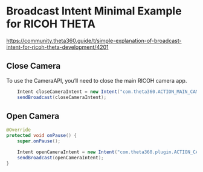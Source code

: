# Broadcast Intent Minimal Example for RICOH THETA

https://community.theta360.guide/t/simple-explanation-of-broadcast-intent-for-ricoh-theta-development/4201

## Close Camera

To use the CameraAPI, you’ll need to close the main RICOH camera app.

```java
    Intent closeCameraIntent = new Intent("com.theta360.ACTION_MAIN_CAMERA_CLOSE");
    sendBroadcast(closeCameraIntent);
```

## Open Camera

```java
@Override
protected void onPause() {
    super.onPause();

    Intent openCameraIntent = new Intent("com.theta360.plugin.ACTION_CAMERA_OPEN");
    sendBroadcast(openCameraIntent);
}
```